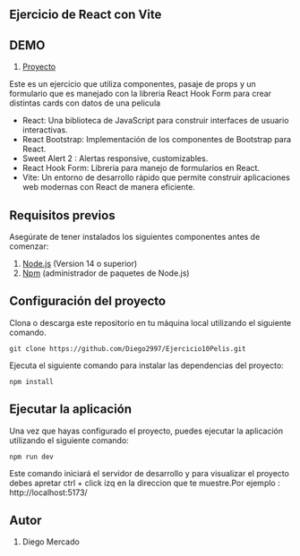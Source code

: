 ## Ejercicio de React con Vite

## DEMO
1. [Proyecto](https://ejercicio10react.netlify.app/) 

Este es un ejercicio que utiliza componentes, pasaje de props y un formulario que es manejado con la libreria React Hook Form para crear distintas cards con datos de una pelicula

- React: Una biblioteca de JavaScript para construir interfaces de usuario interactivas.
- React Bootstrap: Implementación de los componentes de Bootstrap para React.
- Sweet Alert 2 : Alertas responsive, customizables.
- React Hook Form: Libreria para manejo de formularios en React.
- Vite: Un entorno de desarrollo rápido que permite construir aplicaciones web modernas con React de manera eficiente.

## Requisitos previos
Asegúrate de tener instalados los siguientes componentes antes de comenzar:
1. [Node.js](https://nodejs.org/es) (Version 14 o superior)
2. [Npm](https://www.npmjs.com/) (administrador de paquetes de Node.js)


## Configuración del proyecto
Clona o descarga este repositorio en tu máquina local utilizando el siguiente comando.

```
git clone https://github.com/Diego2997/Ejercicio10Pelis.git
```

Ejecuta el siguiente comando para instalar las dependencias del proyecto:

```
npm install
```

## Ejecutar la aplicación
Una vez que hayas configurado el proyecto, puedes ejecutar la aplicación utilizando el siguiente comando:

```
npm run dev
```
Este comando iniciará el servidor de desarrollo y para visualizar el proyecto debes apretar ctrl + click izq en la direccion que te muestre.Por ejemplo : http://localhost:5173/

## Autor

1. Diego Mercado
